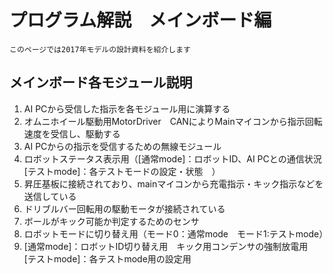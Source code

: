 # プログラム解説　メインボード編

`このページでは2017年モデルの設計資料を紹介します`

## メインボード各モジュール説明

1. AI PCから受信した指示を各モジュール用に演算する
2. オムニホイール駆動用MotorDriver　CANによりMainマイコンから指示回転速度を受信し、駆動する
3. AI PCからの指示を受信するための無線モジュール
4. ロボットステータス表示用（[通常mode]：ロボットID、AI PCとの通信状況　[テストmode]：各テストモードの設定・状態　）
5. 昇圧基板に接続されており、mainマイコンから充電指示・キック指示などを送信している
6. ドリブルバー回転用の駆動モータが接続されている
7. ボールがキック可能か判定するためのセンサ
8. ロボットモードに切り替え用（モード0：通常mode　モード1:テストmode）
9. [通常mode]：ロボットID切り替え用　キック用コンデンサの強制放電用　　[テストmode]：各テストmode用の設定用
